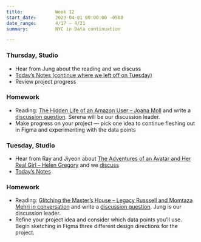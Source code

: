 ```yaml
---
title:            Week 12
start_date:       2023-04-01 00:00:00 -0500
date_range:       4/17 – 4/21
summary:          NYC in Data continuation

---
```


### Thursday, Studio

- Hear from Jung about the reading and we discuss
- [Today&rsquo;s Notes (continue where we left off on Tuesday)](https://paper.dropbox.com/doc/Parsons-Core-Interaction-S23-Week-12-Class-1--B2sT9xeB1dYBZuJx6PvohsTFAg-zls9YEkbpC9Fbb2xC5J5L#:uid=439614484998447196457403&h2=Review-Data-Selections)
- Review project progress


### Homework
- Reading: [The Hidden Life of an Amazon User – Joana Moll](https://branch.climateaction.tech/issues/issue-1/the-hidden-life-of-an-amazon-user/) and write a [discussion question](https://paper.dropbox.com/doc/Parsons-Core-Interaction-S23-Reading-Reflections--B2JqDKxq4aJ1a5zMCecip_q1AQ-xcAaUIV4Syfp3zmAR7IMi). Serena will be our discussion leader.
- Make progress on your project — pick one idea to continue fleshing out in Figma and experimenting with the data points

### Tuesday, Studio

- Hear from Ray and Jiyeon about [The Adventures of an Avatar and Her Real Girl – Helen Gregory](https://cis23.labud.nyc/assets/readings/adventures-avatar-real-girl.pdf) and we [discuss](https://paper.dropbox.com/doc/Parsons-Core-Interaction-S23-Reading-Reflections--B2JqDKxq4aJ1a5zMCecip_q1AQ-xcAaUIV4Syfp3zmAR7IMi)
- [Today&rsquo;s Notes](https://paper.dropbox.com/doc/Parsons-Core-Interaction-S23-Week-12-Class-1--B2kr3fgsGp30d6uI7f~mXSVoAQ-zls9YEkbpC9Fbb2xC5J5L)


### Homework
- Reading: [Glitching the Master&rsquo;s House – Legacy Russsell and Momtaza Mehri in conversation](https://www.frieze.com/article/glitching-masters-house-legacy-russell-and-momtaza-mehri-conversation) and write a [discussion question](https://paper.dropbox.com/doc/Parsons-Core-Interaction-S23-Reading-Reflections--B2JqDKxq4aJ1a5zMCecip_q1AQ-xcAaUIV4Syfp3zmAR7IMi). Jung is our discussion leader.  
- Refine your project idea and consider which data points you&rsquo;ll use. Begin sketching in Figma three different design directions for the project.